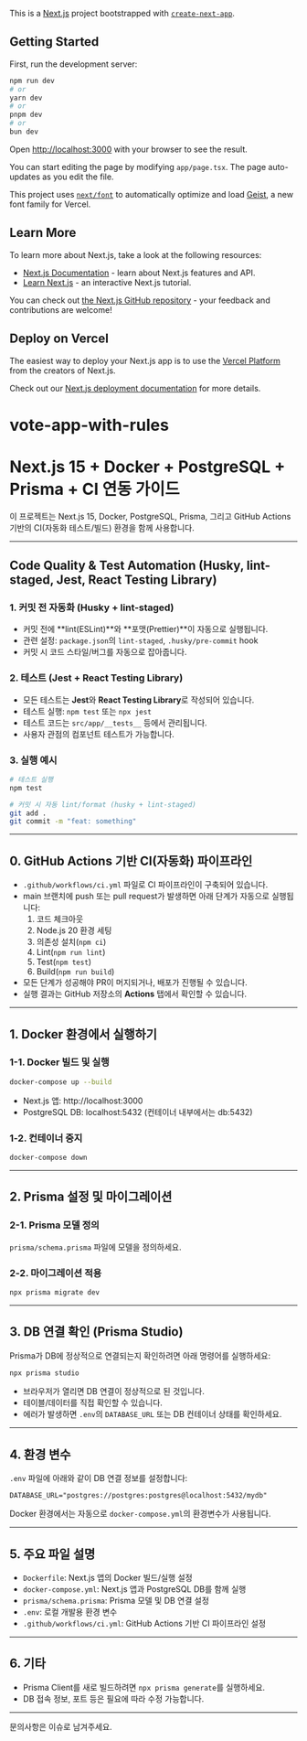 This is a [Next.js](https://nextjs.org) project bootstrapped with [`create-next-app`](https://nextjs.org/docs/app/api-reference/cli/create-next-app).

## Getting Started

First, run the development server:

```bash
npm run dev
# or
yarn dev
# or
pnpm dev
# or
bun dev
```

Open [http://localhost:3000](http://localhost:3000) with your browser to see the result.

You can start editing the page by modifying `app/page.tsx`. The page auto-updates as you edit the file.

This project uses [`next/font`](https://nextjs.org/docs/app/building-your-application/optimizing/fonts) to automatically optimize and load [Geist](https://vercel.com/font), a new font family for Vercel.

## Learn More

To learn more about Next.js, take a look at the following resources:

- [Next.js Documentation](https://nextjs.org/docs) - learn about Next.js features and API.
- [Learn Next.js](https://nextjs.org/learn) - an interactive Next.js tutorial.

You can check out [the Next.js GitHub repository](https://github.com/vercel/next.js) - your feedback and contributions are welcome!

## Deploy on Vercel

The easiest way to deploy your Next.js app is to use the [Vercel Platform](https://vercel.com/new?utm_medium=default-template&filter=next.js&utm_source=create-next-app&utm_campaign=create-next-app-readme) from the creators of Next.js.

Check out our [Next.js deployment documentation](https://nextjs.org/docs/app/building-your-application/deploying) for more details.

# vote-app-with-rules

# Next.js 15 + Docker + PostgreSQL + Prisma + CI 연동 가이드

이 프로젝트는 Next.js 15, Docker, PostgreSQL, Prisma, 그리고 GitHub Actions 기반의 CI(자동화 테스트/빌드) 환경을 함께 사용합니다.

---

## Code Quality & Test Automation (Husky, lint-staged, Jest, React Testing Library)

### 1. 커밋 전 자동화 (Husky + lint-staged)

- 커밋 전에 **lint(ESLint)**와 **포맷(Prettier)**이 자동으로 실행됩니다.
- 관련 설정: `package.json`의 `lint-staged`, `.husky/pre-commit` hook
- 커밋 시 코드 스타일/버그를 자동으로 잡아줍니다.

### 2. 테스트 (Jest + React Testing Library)

- 모든 테스트는 **Jest**와 **React Testing Library**로 작성되어 있습니다.
- 테스트 실행: `npm test` 또는 `npx jest`
- 테스트 코드는 `src/app/__tests__` 등에서 관리됩니다.
- 사용자 관점의 컴포넌트 테스트가 가능합니다.

### 3. 실행 예시

```bash
# 테스트 실행
npm test

# 커밋 시 자동 lint/format (husky + lint-staged)
git add .
git commit -m "feat: something"
```

---

## 0. GitHub Actions 기반 CI(자동화) 파이프라인

- `.github/workflows/ci.yml` 파일로 CI 파이프라인이 구축되어 있습니다.
- main 브랜치에 push 또는 pull request가 발생하면 아래 단계가 자동으로 실행됩니다:
  1. 코드 체크아웃
  2. Node.js 20 환경 세팅
  3. 의존성 설치(`npm ci`)
  4. Lint(`npm run lint`)
  5. Test(`npm test`)
  6. Build(`npm run build`)
- 모든 단계가 성공해야 PR이 머지되거나, 배포가 진행될 수 있습니다.
- 실행 결과는 GitHub 저장소의 **Actions** 탭에서 확인할 수 있습니다.

---

## 1. Docker 환경에서 실행하기

### 1-1. Docker 빌드 및 실행

```bash
docker-compose up --build
```

- Next.js 앱: http://localhost:3000
- PostgreSQL DB: localhost:5432 (컨테이너 내부에서는 db:5432)

### 1-2. 컨테이너 중지

```bash
docker-compose down
```

---

## 2. Prisma 설정 및 마이그레이션

### 2-1. Prisma 모델 정의

`prisma/schema.prisma` 파일에 모델을 정의하세요.

### 2-2. 마이그레이션 적용

```bash
npx prisma migrate dev
```

---

## 3. DB 연결 확인 (Prisma Studio)

Prisma가 DB에 정상적으로 연결되는지 확인하려면 아래 명령어를 실행하세요:

```bash
npx prisma studio
```

- 브라우저가 열리면 DB 연결이 정상적으로 된 것입니다.
- 테이블/데이터를 직접 확인할 수 있습니다.
- 에러가 발생하면 `.env`의 `DATABASE_URL` 또는 DB 컨테이너 상태를 확인하세요.

---

## 4. 환경 변수

`.env` 파일에 아래와 같이 DB 연결 정보를 설정합니다:

```
DATABASE_URL="postgres://postgres:postgres@localhost:5432/mydb"
```

Docker 환경에서는 자동으로 `docker-compose.yml`의 환경변수가 사용됩니다.

---

## 5. 주요 파일 설명

- `Dockerfile`: Next.js 앱의 Docker 빌드/실행 설정
- `docker-compose.yml`: Next.js 앱과 PostgreSQL DB를 함께 실행
- `prisma/schema.prisma`: Prisma 모델 및 DB 연결 설정
- `.env`: 로컬 개발용 환경 변수
- `.github/workflows/ci.yml`: GitHub Actions 기반 CI 파이프라인 설정

---

## 6. 기타

- Prisma Client를 새로 빌드하려면 `npx prisma generate`를 실행하세요.
- DB 접속 정보, 포트 등은 필요에 따라 수정 가능합니다.

---

문의사항은 이슈로 남겨주세요.
